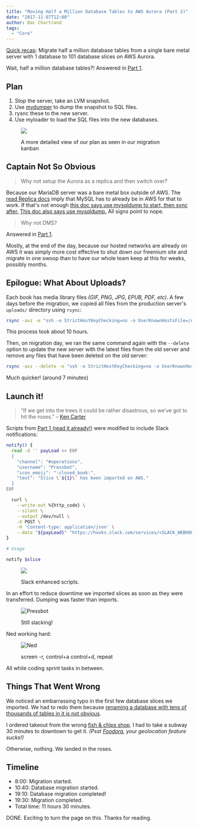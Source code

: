 ```yaml
---
title: "Moving Half a Million Database Tables to AWS Aurora (Part 2)"
date: "2017-11-07T12:00"
author: Dac Chartrand
tags:
  - "Core"
---
```


[Quick recap](/blog/2017/10/19/moving-half-a-million-database-tables-to-aws-aurora-part-1/):
Migrate half a million database tables from a single bare metal server with 1 database to
101 database slices on AWS Aurora.

Wait, half a million database tables?! Answered in
[Part 1](/blog/2017/10/19/moving-half-a-million-database-tables-to-aws-aurora-part-1/).

## Plan

1. Stop the server, take an LVM snapshot.
2. Use [mydumper](https://github.com/maxbube/mydumper) to dump the snapshot to SQL files.
3. rysnc these to the new server.
4. Use myloader to load the SQL files into the new databases.

<figure>

![](/images/Migration-Kanban.png)

<figcaption>A more detailed view of our plan as seen in our migration kanban</figcaption>

</figure>

## Captain Not So Obvious

> Why not setup the Aurora as a replica and then switch over?

Because our MariaDB server was a bare metal box outside of AWS. The
[read Replica docs](https://docs.aws.amazon.com/AmazonRDS/latest/UserGuide/Aurora.Migration.RDSMySQL.html) imply
that MySQL has to already be in AWS for that to work. If that's not enough
[this doc says use mysqldump to start, then sync after.](https://docs.aws.amazon.com/AmazonRDS/latest/UserGuide/MySQL.Procedural.Importing.NonRDSRepl.html)
[This doc also says use mysqldump.](https://docs.aws.amazon.com/AmazonRDS/latest/UserGuide/MySQL.Procedural.Importing.External.Repl.html)
All signs point to nope.

> Why not DMS?

Answered in
[Part 1](/blog/2017/10/19/moving-half-a-million-database-tables-to-aws-aurora-part-1/).

Mostly, at the end of the day, because our hosted networks are already on AWS it was simply more cost effective to shut down our freemium site and migrate in one swoop than to have our whole team keep at this for weeks, possibly months.

## Epilogue: What About Uploads?

Each book has media library files _(GIF, PNG, JPG, EPUB, PDF, etc)_. A few days before the
migration, we copied all files from the production server's `uploads/` directory using
`rsync`:

```bash
rsync -avz -e "ssh -o StrictHostKeyChecking=no -o UserKnownHostsFile=/dev/null" someuser@oldpressbooksdotcom:/path/to/uploads/ /path/to/uploads/ --progress
```

This process took about 10 hours.

Then, on migration day, we ran the same command again with the `--delete` option to update
the new server with the latest files from the old server and remove any files that have
been deleted on the old server:

```bash
rsync -avz --delete -e "ssh -o StrictHostKeyChecking=no -o UserKnownHostsFile=/dev/null" someuser@oldpressbooksdotcom:/path/to/uploads/ /path/to/uploads/ --progress
```

Much quicker! (around 7 minutes)

## Launch it!

> “If we get into the trees it could be rather disastrous, so we’ve got to hit the roses.”
> – [Ken Carter](http://hnmag.ca/festivals/aiming-for-the-roses-with-devil-at-your-heels/)

Scripts from
[Part 1 (read it already!)](/blog/2017/10/19/moving-half-a-million-database-tables-to-aws-aurora-part-1/)
were modified to include Slack notifications:

```bash
notify() {
  read -d '' payLoad << EOF
  {
    "channel": "#operations",
    "username": "Pressbot",
    "icon_emoji": ":closed_book:",
    "text": "Slice \`${1}\` has been imported on AWS."
  }
EOF

  curl \
    --write-out %{http_code} \
    --silent \
    --output /dev/null \
    -X POST \
    -H 'Content-type: application/json' \
    --data "${payLoad}" "https://hooks.slack.com/services/<SLACK_WEBHOOK_ID>"
}

# Usage

notify $slice
```

<figure>

![](/images/pressbot-e1510002038580.png)

<figcaption>Slack enhanced scripts.</figcaption>

</figure>

In an effort to reduce downtime we imported slices as soon as they were transferred.
Dumping was faster than imports.

<figure>

![Pressbot](/images/pressbot2.png)

<figcaption>Still slacking!</figcaption>

</figure>

Ned working hard:

<figure>

![Ned](/images/ned-again-225x300.jpg)

<figcaption>screen -r, control+a control+d,
repeat</figcaption>
</figure>

All while coding sprint tasks in between.

## Things That Went Wrong

We noticed an embarrassing typo in the first few database slices we imported. We had to
redo them because
[renaming a database with tens of thousands of tables in it is not obvious](https://stackoverflow.com/questions/67093/how-do-i-quickly-rename-a-mysql-database-change-schema-name).

I ordered takeout from the wrong [fish & chips shop](https://www.comptoir21.com/). I had to
take a subway 30 minutes to downtown to get it. _(Psst [Foodora](https://www.foodora.ca),
your geolocation feature sucks!)_

Otherwise, nothing. We landed in the roses.

## Timeline

- 8:00: Migration started.
- 10:40: Database migration started.
- 19:10: Database migration completed!
- 19:30: Migration completed.
- Total time: 11 hours 30 minutes.

DONE. Exciting to turn the page on this. Thanks for reading.
